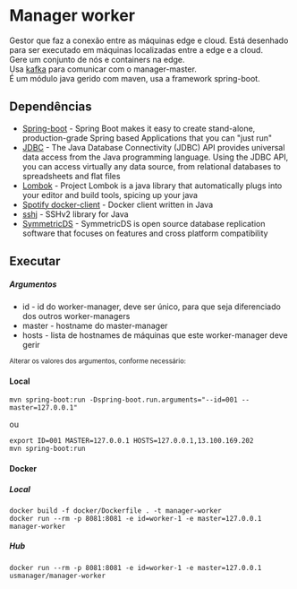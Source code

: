 # Manager worker

Gestor que faz a conexão entre as máquinas edge e cloud.
Está desenhado para ser executado em máquinas localizadas entre a edge e a cloud.  
Gere um conjunto de nós e containers na edge.  
Usa [kafka](https://kafka.apache.org/) para comunicar com o manager-master.  
É um módulo java gerido com maven, usa a framework spring-boot.

## Dependências

- [Spring-boot](https://spring.io/projects/spring-boot) - Spring Boot makes it easy to create stand-alone, production-grade Spring based Applications that you can "just run"
- [JDBC](https://docs.oracle.com/javase/8/docs/technotes/guides/jdbc/) - The Java Database Connectivity (JDBC) API provides universal data access from the Java programming language. Using the JDBC API, you can access virtually any data source, from relational databases to spreadsheets and flat files
- [Lombok](https://projectlombok.org/) - Project Lombok is a java library that automatically plugs into your editor and build tools, spicing up your java
- [Spotify docker-client](https://github.com/spotify/docker-client) - Docker client written in Java
- [sshj](https://github.com/hierynomus/sshj) - SSHv2 library for Java 
- [SymmetricDS](https://www.symmetricds.org/) - SymmetricDS is open source database replication software that focuses on features and cross platform compatibility
## Executar

##### Argumentos
- id - id do worker-manager, deve ser único, para que seja diferenciado dos outros worker-managers
- master - hostname do master-manager 
- hosts - lista de hostnames de máquinas que este worker-manager deve gerir

<sup>Alterar os valores dos argumentos, conforme necessário:</sup>

#### Local
```shell script
mvn spring-boot:run -Dspring-boot.run.arguments="--id=001 --master=127.0.0.1"
```
ou
```shell script
export ID=001 MASTER=127.0.0.1 HOSTS=127.0.0.1,13.100.169.202
mvn spring-boot:run
```

#### Docker

##### Local
```shell script
docker build -f docker/Dockerfile . -t manager-worker
docker run --rm -p 8081:8081 -e id=worker-1 -e master=127.0.0.1 manager-worker
```

##### Hub
```shell script
docker run --rm -p 8081:8081 -e id=worker-1 -e master=127.0.0.1 usmanager/manager-worker
```